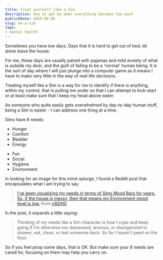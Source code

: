 ```yaml
---
title: Treat yourself like a Sim
description: How to get by when everything becomes too much
publishDate: 2019-06-06
slug: be-a-sim
tags:
- mental health
---
```


Sometimes you have low days. Days that it is hard to get out of bed, let alone leave the house.

For me, these days are usually paired with pajamas and mild anxiety of what is outside my door, and the guilt of failing to be a 'normal' human being. It is the sort of day where I will just plunge into a computer game as it means I have to make very little in the way of real-life decisions.

Treating myself like a Sim is a way for me to identify if there is anything, within my control, that is pulling me under so that I can attempt to kick-start or at least make sure that I keep my head above water.

As someone who quite easily gets overwhelmed by day-to-day human stuff, being a Sim is easier - I can address one thing at a time.

Sims have 8 needs:
<div class="d-flex">
    <ul class="col-6 col-sm-4">
        <li>Hunger</li>
        <li>Comfort</li>
        <li>Bladder</li>
        <li>Energy</li>
    </ul>
    <ul class="col-6">
        <li>Fun</li>
        <li>Social</li>
        <li>Hygiene</li>
        <li>Environment</li>
    </ul>
</div>

In looking for an image for this mind-splurge, I found a Reddit post that encapsulates what I am trying to say.

<div class="alert alert-light">
    <blockquote class="reddit-card" data-card-created="1559997523"><a href="https://www.reddit.com/r/ADHD/comments/9khxzr/ive_been_visualizing_my_needs_in_terms_of_sims/">I've been visualizing my needs in terms of Sims Mood Bars for years. So, if the house is messy, then that means my Environment mood level is low.</a> from <a href="http://www.reddit.com/r/ADHD">r/ADHD</a></blockquote>
    <script async src="//embed.redditmedia.com/widgets/platform.js" charset="UTF-8"></script>
</div>

In the post, it expands a little saying:

> Thinking of my needs like a Sim character is how I cope and keep going if I'm otherwise too depressed, anxious, or disorganized to shower, eat, clean, or text someone back. So far I haven't peed on the floor.

So if you feel poop some days, that is OK. But make sure your 8 needs are cared for, focusing on them may help you carry on.
